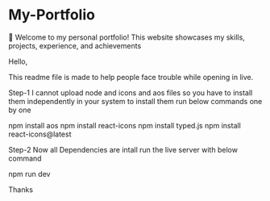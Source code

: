 # My-Portfolio
🚀 Welcome to my personal portfolio! This website showcases my skills, projects, experience, and achievements


Hello,

This readme file is made to help people face trouble while opening in live.

Step-1 I cannot upload node and icons and aos files so you have to install them independently in your system to install them run below commands one by one

npm install aos npm install react-icons npm install typed.js npm install react-icons@latest

Step-2 Now all Dependencies are intall run the live server with below command

npm run dev

Thanks
